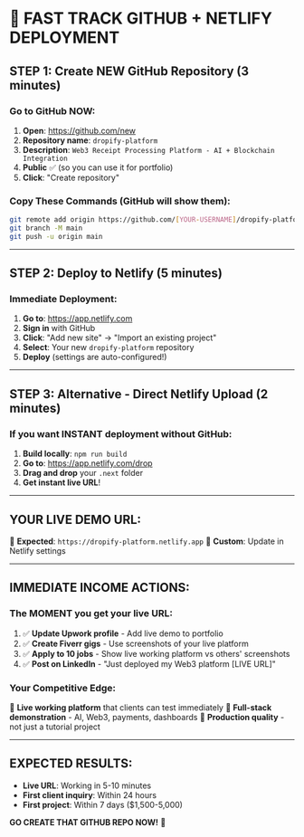 # 🚀 FAST TRACK GITHUB + NETLIFY DEPLOYMENT

## **STEP 1: Create NEW GitHub Repository (3 minutes)**

### **Go to GitHub NOW:**
1. **Open**: https://github.com/new
2. **Repository name**: `dropify-platform` 
3. **Description**: `Web3 Receipt Processing Platform - AI + Blockchain Integration`
4. **Public** ✅ (so you can use it for portfolio)
5. **Click**: "Create repository"

### **Copy These Commands (GitHub will show them):**
```bash
git remote add origin https://github.com/[YOUR-USERNAME]/dropify-platform.git
git branch -M main
git push -u origin main
```

---

## **STEP 2: Deploy to Netlify (5 minutes)**

### **Immediate Deployment:**
1. **Go to**: https://app.netlify.com
2. **Sign in** with GitHub
3. **Click**: "Add new site" → "Import an existing project"
4. **Select**: Your new `dropify-platform` repository
5. **Deploy** (settings are auto-configured!)

---

## **STEP 3: Alternative - Direct Netlify Upload (2 minutes)**

### **If you want INSTANT deployment without GitHub:**
1. **Build locally**: `npm run build`
2. **Go to**: https://app.netlify.com/drop
3. **Drag and drop** your `.next` folder
4. **Get instant live URL**!

---

## **YOUR LIVE DEMO URL:**
📍 **Expected**: `https://dropify-platform.netlify.app`
📍 **Custom**: Update in Netlify settings

---

## **IMMEDIATE INCOME ACTIONS:**

### **The MOMENT you get your live URL:**
1. ✅ **Update Upwork profile** - Add live demo to portfolio
2. ✅ **Create Fiverr gigs** - Use screenshots of your live platform  
3. ✅ **Apply to 10 jobs** - Show live working platform vs others' screenshots
4. ✅ **Post on LinkedIn** - "Just deployed my Web3 platform [LIVE URL]"

### **Your Competitive Edge:**
🎯 **Live working platform** that clients can test immediately
🎯 **Full-stack demonstration** - AI, Web3, payments, dashboards
🎯 **Production quality** - not just a tutorial project

---

## **EXPECTED RESULTS:**
- **Live URL**: Working in 5-10 minutes
- **First client inquiry**: Within 24 hours  
- **First project**: Within 7 days ($1,500-5,000)

**GO CREATE THAT GITHUB REPO NOW!** 🚀
